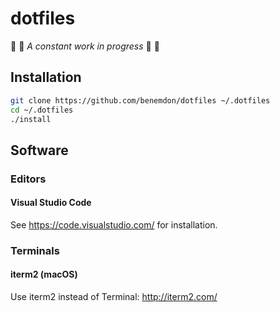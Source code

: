 # dotfiles
📂 🔨 *A constant work in progress* 🔨 📂

## Installation

```bash
git clone https://github.com/benemdon/dotfiles ~/.dotfiles
cd ~/.dotfiles
./install
```

## Software

### Editors
#### Visual Studio Code

See https://code.visualstudio.com/ for installation.

### Terminals

#### iterm2 (macOS)

Use iterm2 instead of Terminal: http://iterm2.com/
